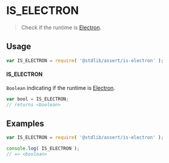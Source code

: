 # IS_ELECTRON

> Check if the runtime is [Electron][electron].


<section class="usage">

## Usage

``` javascript
var IS_ELECTRON = require( '@stdlib/assert/is-electron' );
```

#### IS_ELECTRON

`Boolean` indicating if the runtime is [Electron][electron].

``` javascript
var bool = IS_ELECTRON;
// returns <boolean>
```

</section>

<!-- /.usage -->


<section class="examples">

## Examples

``` javascript
var IS_ELECTRON = require( '@stdlib/assert/is-electron' );

console.log( IS_ELECTRON );
// => <boolean>
```

</section>

<!-- /.examples -->


<section class="links">

[electron]: http://electron.atom.io/

</section>

<!-- /.links -->
